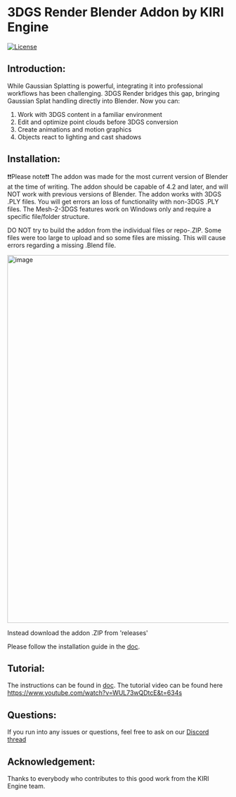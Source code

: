 # 3DGS Render Blender Addon by KIRI Engine
<a href="./LICENSE">
        <img alt="License" src="https://img.shields.io/badge/License-Apache_2.0-blue.svg"></a>

## Introduction:
While Gaussian Splatting is powerful, integrating it into professional workflows has been challenging. 3DGS Render bridges this gap, bringing Gaussian Splat handling directly into Blender. Now you can:
1. Work with 3DGS content in a familiar environment
2. Edit and optimize point clouds before 3DGS conversion
3. Create animations and motion graphics
4. Objects react to lighting and cast shadows

## Installation:
❗❗Please note❗❗ 
The addon was made for the most current version of Blender at the time of writing. The addon should be capable of 4.2 and later, and will NOT work with previous versions of Blender. 
The addon works with 3DGS .PLY files. You will get errors an loss of functionality with non-3DGS .PLY files.
The Mesh-2-3DGS features work on Windows only and require a specific file/folder structure.

DO NOT try to build the addon from the individual files or repo-.ZIP.
Some files were too large to upload and so some files are missing.
This will cause errors regarding a missing .Blend file.

<img width="1010" height="836" alt="image" src="https://github.com/user-attachments/assets/3fbf19ec-7084-4641-bd7e-0add2ff89b81" />

Instead download the addon .ZIP from 'releases'

Please follow the installation guide in the [doc](https://www.kiriengine.app/blender-addon/3dgs-render).


## Tutorial:
The instructions can be found in [doc](https://www.kiriengine.app/blender-addon/3dgs-render).
The tutorial video can be found here https://www.youtube.com/watch?v=WUL73wQDtcE&t=634s

## Questions:
If you run into any issues or questions, feel free to ask on our [Discord thread](https://discord.com/channels/952917583659667517/1289563910390812723)

## Acknowledgement:
Thanks to everybody who contributes to this good work from the KIRI Engine team.
